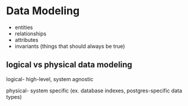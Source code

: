 # Data Modeling

- entities
- relationships
- attributes
- invariants (things that should always be true)


logical vs physical data modeling
------------
logical-
high-level, system agnostic

physical-
system specific
(ex. database indexes, postgres-specific data types)